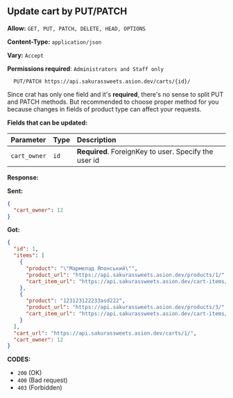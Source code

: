 ## Update cart by PUT/PATCH

**Allow:** `GET, PUT, PATCH, DELETE, HEAD, OPTIONS`

**Content-Type:** `application/json`

**Vary:** `Accept`

**Permissions required**: `Administrators and Staff only`

```
  PUT/PATCH https://api.sakurassweets.asion.dev/carts/{id}/
```

Since crat has only one field and it's **required**, there's no sense to split PUT and PATCH methods. But recommended to choose proper method for you because changes in fields of product type can affect your requests.

**Fields that can be updated:**

| Parameter    | Type | Description                                           |
| :----------- | :--- | :---------------------------------------------------- |
| `cart_owner` | `id` | **Required**. ForeignKey to user. Specify the user id |

**Response:**

**Sent:**

```json
{
  "cart_owner": 12
}
```

**Got:**

```json
{
  "id": 1,
  "items": [
    {
      "product": "\"Мармелад Японський\"",
      "product_url": "https://api.sakurassweets.asion.dev/products/1/",
      "cart_item_url": "https://api.sakurassweets.asion.dev/cart-items/47/"
    },
    {
      "product": "123123122233asd222",
      "product_url": "https://api.sakurassweets.asion.dev/products/3/",
      "cart_item_url": "https://api.sakurassweets.asion.dev/cart-items/45/"
    }
  ],
  "cart_url": "https://api.sakurassweets.asion.dev/carts/1/",
  "cart_owner": 12
}
```

**CODES:**

- `200` (OK)
- `400` (Bad request)
- `403` (Forbidden)
